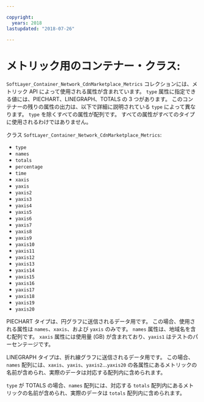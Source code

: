 ```yaml
---

copyright:
  years: 2018
lastupdated: "2018-07-26"

---
```


# メトリック用のコンテナー・クラス:
`SoftLayer_Container_Network_CdnMarketplace_Metrics` コレクションには、メトリック API によって使用される属性が含まれています。 `type` 属性に指定できる値には、PIECHART、LINEGRAPH、TOTALS の 3 つがあります。 このコンテナーの残りの属性の出力は、以下で詳細に説明されている `type` によって異なります。 `type` を除くすべての属性が配列です。 すべての属性がすべてのタイプに使用されるわけではありません。

クラス `SoftLayer_Container_Network_CdnMarketplace_Metrics`:
* `type`
* `names`
* `totals`
* `percentage`
* `time`
* `xaxis`
* `yaxis`
* `yaxis2`
* `yaxis3`
* `yaxis4`
* `yaxis5`
* `yaxis6`
* `yaxis7`
* `yaxis8`
* `yaxis9`
* `yaxis10`
* `yaxis11`
* `yaxis12`
* `yaxis13`
* `yaxis14`
* `yaxis15`
* `yaxis16`
* `yaxis17`
* `yaxis18`
* `yaxis19`
* `yaxis20`

PIECHART タイプは、円グラフに送信されるデータ用です。 この場合、使用される属性は `names`、`xaxis`、および `yaxis` のみです。 `names` 属性は、地域名を含む配列です。 `xaxis` 属性には使用量 (GB) が含まれており、`yaxis1` はテストのパーセンテージです。


LINEGRAPH タイプは、折れ線グラフに送信されるデータ用です。 この場合、`names` 配列には、`xaxis`、`yaxis`、`yaxis2`...`yaxis20` の各属性にあるメトリックの名前が含められ、実際のデータは対応する配列内に含められます。


`type` が TOTALS の場合、`names` 配列には、対応する `totals` 配列内にあるメトリックの名前が含められ、実際のデータは `totals` 配列内に含められます。
